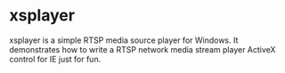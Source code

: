 # xsplayer
xsplayer is a simple RTSP media source player for Windows.
It demonstrates how to write a RTSP network media stream player ActiveX control for IE just for fun.
